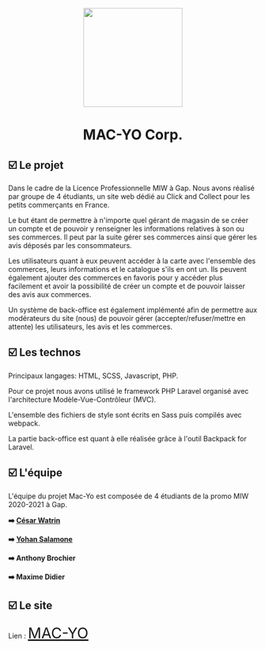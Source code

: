 <p align="center"><a href="https://macyo.yohansalamone.com/" target="_blank"><img src="https://macyo.yohansalamone.com/images/logo.svg" width="200"></a></p>
<h1 align="center">MAC-YO Corp.</h1>


## ☑️ Le projet

Dans le cadre de la Licence Professionnelle MIW à Gap. Nous avons réalisé par groupe de 4 étudiants, un site web dédié au Click and Collect pour les petits commerçants en France.

Le but étant de permettre à n'importe quel gérant de magasin de se créer un compte et de pouvoir y renseigner les informations relatives à son ou ses commerces. Il peut par la suite gérer ses commerces ainsi que gérer les avis déposés par les consommateurs.

Les utilisateurs quant à eux peuvent accéder à la carte avec l'ensemble des commerces, leurs informations et le catalogue s'ils en ont un. Ils peuvent également ajouter des commerces en favoris pour y accéder plus facilement et avoir la possibilité de créer un compte et de pouvoir laisser des avis aux commerces.

Un système de back-office est également implémenté afin de permettre aux modérateurs du site (nous) de pouvoir gérer (accepter/refuser/mettre en attente) les utilisateurs, les avis et les commerces.

## ☑️ Les technos

Principaux langages: HTML, SCSS, Javascript, PHP.

Pour ce projet nous avons utilisé le framework PHP Laravel organisé avec l'architecture Modèle-Vue-Contrôleur (MVC).

L'ensemble des fichiers de style sont écrits en Sass puis compilés avec webpack.

La partie back-office est quant à elle réalisée grâce à l'outil Backpack for Laravel.

## ☑️ L'équipe

L'équipe du projet Mac-Yo est composée de 4 étudiants de la promo MIW 2020-2021 à Gap.


<strong>
➡️ <a href="https://cesarwatrin.fr" target="_blank">César Watrin</a>

➡️ <a href="https://www.yohansalamone.com/" target="_blank">Yohan Salamone</a>

➡️ Anthony Brochier

➡️ Maxime Didier
</strong>


## ☑️ Le site

Lien : <a style="font-size:30px;" href="https://macyo.yohansalamone.com/" target="_blank">MAC-YO</a>
